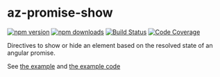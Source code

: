 # az-promise-show

[![npm version](https://img.shields.io/npm/v/az-promise-show.svg?style=flat-square)](https://www.npmjs.org/package/az-promise-show)
[![npm downloads](https://img.shields.io/npm/dm/az-promise-show.svg?style=flat-square)](http://npm-stat.com/charts.html?package=az-promise-show&from=2015-01-01)
[![Build Status](https://img.shields.io/codeship/65e705f0-f603-0132-fc07-764c17a205db.svg?style=flat-square)](https://codeship.com/projects/85923)
[![Code Coverage](https://img.shields.io/codecov/c/github/alianza-dev/az-promise-show.svg?style=flat-square)](https://codecov.io/github/alianza-dev/az-promise-show)

Directives to show or hide an element based on the resolved state of an angular promise.

See [the example](http://az-promise-show.surge.sh/) and
[the example code](https://github.com/alianza-dev/az-promise-show/blob/master/demo/index.html)
